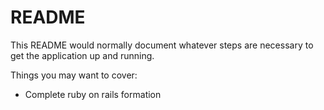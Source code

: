 # README

This README would normally document whatever steps are necessary to get the
application up and running.

Things you may want to cover:

* Complete ruby on rails formation
